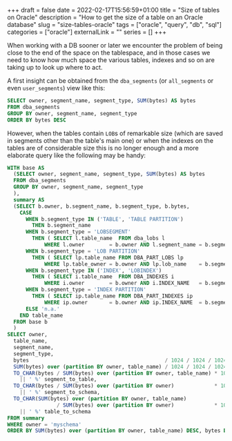 +++ 
draft = false
date = 2022-02-17T15:56:59+01:00
title = "Size of tables on Oracle"
description = "How to get the size of a table on an Oracle database"
slug = "size-tables-oracle" 
tags = ["oracle", "query", "db", "sql"]
categories = ["oracle"]
externalLink = ""
series = []
+++

When working with a DB sooner or later we encounter the problem of being close to the end of the space on the tablespace,
and in those cases we need to know how much space the various tables, indexes and so on are taking up to look up where to act.

A first insight can be obtained from the `dba_segments` (or `all_segments` or even `user_segments`) view like this:

```sql
SELECT owner, segment_name, segment_type, SUM(bytes) AS bytes
FROM dba_segments
GROUP BY owner, segment_name, segment_type
ORDER BY bytes DESC
```

However, when the tables contain `LOB`s of remarkable size (which are saved in segments other than the table's main one)
or when the indexes on the tables are of considerable size this is no longer enough and a more elaborate query like the following may be handy:

```sql
WITH base AS
  (SELECT owner, segment_name, segment_type, SUM(bytes) AS bytes
  FROM dba_segments
  GROUP BY owner, segment_name, segment_type
  ),
  summary AS
  (SELECT b.owner, b.segment_name, b.segment_type, b.bytes,
    CASE
      WHEN b.segment_type IN ('TABLE', 'TABLE PARTITION')
        THEN b.segment_name
      WHEN b.segment_type = 'LOBSEGMENT'
        THEN ( SELECT l.table_name  FROM dba_lobs l
            WHERE l.owner        = b.owner AND l.segment_name = b.segment_name )
      WHEN b.segment_type = 'LOB PARTITION'
        THEN ( SELECT lp.table_name FROM DBA_PART_LOBS lp
            WHERE lp.table_owner = b.owner AND lp.lob_name    = b.segment_name )
      WHEN b.segment_type IN ('INDEX', 'LOBINDEX')
        THEN ( SELECT i.table_name  FROM DBA_INDEXES i
            WHERE i.owner        = b.owner AND i.INDEX_NAME   = b.segment_name )
      WHEN b.segment_type = 'INDEX PARTITION'
        THEN ( SELECT ip.table_name FROM DBA_PART_INDEXES ip
            WHERE ip.owner       = b.owner AND ip.INDEX_NAME  = b.segment_name )
      ELSE 'n.a.'
    END table_name
  FROM base b
  )
SELECT owner,
  table_name,
  segment_name,
  segment_type,
  bytes                                            / 1024 / 1024 / 1024 segment_gb,
  SUM(bytes) over (partition BY owner, table_name) / 1024 / 1024 / 1024 total_table_gb,
  TO_CHAR(bytes / SUM(bytes) over (partition BY owner, table_name) * 100, '990D000')
    || ' %' segment_to_table,
  TO_CHAR(bytes / SUM(bytes) over (partition BY owner)             * 100, '990D000')
    || ' %' segment_to_schema,
  TO_CHAR(SUM(bytes) over (partition BY owner, table_name) 
                / SUM(bytes) over (partition BY owner)             * 100, '990D000')
    || ' %' table_to_schema
FROM summary
WHERE owner = 'myschema'
ORDER BY SUM(bytes) over (partition BY owner, table_name) DESC, bytes DESC
```